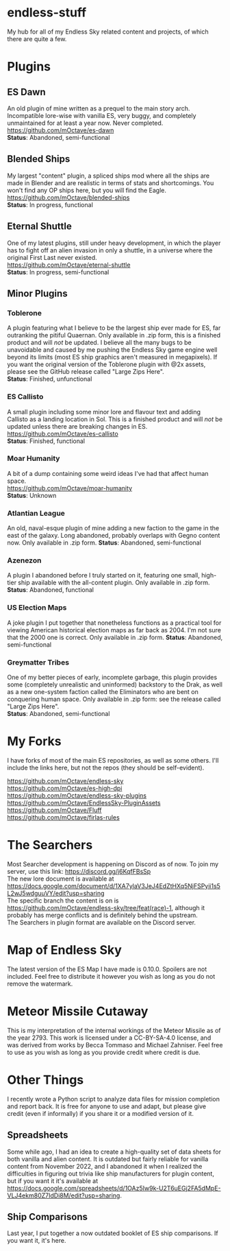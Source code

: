 # endless-stuff
My hub for all of my Endless Sky related content and projects, of which there are quite a few.

# Plugins

## ES Dawn
An old plugin of mine written as a prequel to the main story arch. Incompatible lore-wise with vanilla ES, very buggy, and completely unmaintained for at least a year now. Never completed.  
https://github.com/mOctave/es-dawn  
**Status**: Abandoned, semi-functional

## Blended Ships
My largest "content" plugin, a spliced ships mod where all the ships are made in Blender and are realistic in terms of stats and shortcomings. You won't find any OP ships here, but you will find the Eagle.  
https://github.com/mOctave/blended-ships  
**Status**: In progress, functional

## Eternal Shuttle
One of my latest plugins, still under heavy development, in which the player has to fight off an alien invasion in only a shuttle, in a universe where the original First Last never existed.  
https://github.com/mOctave/eternal-shuttle  
**Status**: In progress, semi-functional

## Minor Plugins

### Toblerone
A plugin featuring what I believe to be the largest ship ever made for ES, far outranking the pitiful Quaernan. Only available in .zip form, this is a finished product and will *not* be updated. I believe all the many bugs to be unavoidable and caused by me pushing the Endless Sky game engine well beyond its limits (most ES ship graphics aren't measured in megapixels).
If you want the original version of the Toblerone plugin with @2x assets, please see the GitHub release called "Large Zips Here".  
**Status**: Finished, unfunctional

### ES Callisto
A small plugin including some minor lore and flavour text and adding Callisto as a landing location in Sol. This is a finished product and will *not* be updated unless there are breaking changes in ES.  
https://github.com/mOctave/es-callisto  
**Status**: Finished, functional

### Moar Humanity
A bit of a dump containing some weird ideas I've had that affect human space.  
https://github.com/mOctave/moar-humanity  
**Status**: Unknown

### Atlantian League
An old, naval-esque plugin of mine adding a new faction to the game in the east of the galaxy. Long abandoned, probably overlaps with Gegno content now. Only available in .zip form.
**Status**: Abandoned, semi-functional

### Azenezon
A plugin I abandoned before I truly started on it, featuring one small, high-tier ship available with the all-content plugin. Only available in .zip form.
**Status**: Abandoned, functional

### US Election Maps
A joke plugin I put together that nonetheless functions as a practical tool for viewing American historical election maps as far back as 2004. I'm not sure that the 2000 one is correct. Only available in .zip form.
**Status**: Abandoned, semi-functional

### Greymatter Tribes
One of my better pieces of early, incomplete garbage, this plugin provides some (completely unrealistic and uninformed) backstory to the Drak, as well as a new one-system faction called the Eliminators who are bent on conquering human space. Only available in .zip form: see the release called "Large Zips Here".  
**Status**: Abandoned, semi-functional

# My Forks

I have forks of most of the main ES repositories, as well as some others. I'll include the links here, but not the repos (they should be self-evident).

https://github.com/mOctave/endless-sky  
https://github.com/mOctave/es-high-dpi  
https://github.com/mOctave/endless-sky-plugins  
https://github.com/mOctave/EndlessSky-PluginAssets  
https://github.com/mOctave/Fluff  
https://github.com/mOctave/firlas-rules  

# The Searchers

Most Searcher development is happening on Discord as of now. To join my server, use this link: https://discord.gg/j6KqfFBsSp  
The new lore document is available at https://docs.google.com/document/d/1XA7ylaV3JeJ4EdZtHXq5NjFSPyii1s5L2wJ5wdguuVY/edit?usp=sharing  
The specific branch the content is on is https://github.com/mOctave/endless-sky/tree/feat(race)-1, although it probably has merge conflicts and is definitely behind the upstream.  
The Searchers in plugin format are available on the Discord server.

# Map of Endless Sky

The latest version of the ES Map I have made is 0.10.0. Spoilers are not included. Feel free to distribute it however you wish as long as you do not remove the watermark.

# Meteor Missile Cutaway

This is my interpretation of the internal workings of the Meteor Missile as of the year 2793. This work is licensed under a CC-BY-SA-4.0 license, and was derived from works by Becca Tommaso and Michael Zahniser. Feel free to use as you wish as long as you provide credit where credit is due.

# Other Things

I recently wrote a Python script to analyze data files for mission completion and report back. It is free for anyone to use and adapt, but please give credit (even if informally) if you share it or a modified version of it.

## Spreadsheets

Some while ago, I had an idea to create a high-quality set of data sheets for both vanilla and alien content. It is outdated but fairly reliable for vanilla content from November 2022, and I abandoned it when I realized the difficulties in figuring out trivia like ship manufacturers for plugin content, but if you want it it's available at https://docs.google.com/spreadsheets/d/1OAz5Iw9k-U2T6uEGj2FA5dMpE-VLJ4ekm80Z7IdDi8M/edit?usp=sharing.

## Ship Comparisons

Last year, I put together a now outdated booklet of ES ship comparisons. If you want it, it's here.
